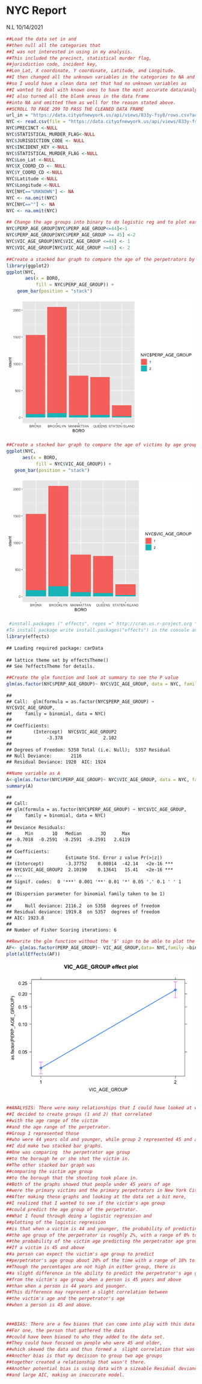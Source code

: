 NYC Report
================
N.L
10/14/2021

``` r
##Load the data set in and 
##then null all the categories that 
##I was not interested in using in my analysis. 
##This included the precinct, statistical murder flag,
##jurisdiction code, incident key, 
##Lon_Lat, X coordinate, Y coordinate, Latitude, and Longitude. 
##I then changed all the unknown variables in the categories to NA and then I omitted them 
##so I would have a clean data set that had no unknown variables as 
##I wanted to deal with known ones to have the most accurate data/analysis. 
##I also turned all the blank areas in the data frame 
##into NA and omitted them as well for the reason stated above. 
##SCROLL TO PAGE 299 TO PASS THE CLEANED DATA FRAME
url_in = "https://data.cityofnewyork.us/api/views/833y-fsy8/rows.csv?accessType=DOWNLOAD"
NYC <- read.csv(file = "https://data.cityofnewyork.us/api/views/833y-fsy8/rows.csv?accessType=DOWNLOAD")
NYC$PRECINCT <-NULL
NYC$STATISTICAL_MURDER_FLAG<-NULL
NYC$JURISDICTION_CODE <- NULL
NYC$INCIDENT_KEY <-NULL
NYC$STATISTICAL_MURDER_FLAG <-NULL
NYC$Lon_Lat <-NULL
NYC$X_COORD_CD <- NULL
NYC$Y_COORD_CD <-NULL
NYC$Latitude <-NULL
NYC$Longitude <-NULL
NYC[NYC=="UNKNOWN"] <- NA
NYC <- na.omit(NYC)
NYC[NYC==""] <- NA
NYC <- na.omit(NYC)
```

``` r
## Change the age groups into binary to do logistic reg and to plot easier 
NYC$PERP_AGE_GROUP[NYC$PERP_AGE_GROUP<=44]<-1
NYC$PERP_AGE_GROUP[NYC$PERP_AGE_GROUP >= 45] <-2
NYC$VIC_AGE_GROUP[NYC$VIC_AGE_GROUP <=44] <- 1
NYC$VIC_AGE_GROUP[NYC$VIC_AGE_GROUP >=45] <- 2
```

``` r
##Create a stacked bar graph to compare the age of the perpetrators by age group to borough
library(ggplot2)
ggplot(NYC, 
       aes(x = BORO, 
           fill = NYC$PERP_AGE_GROUP)) +
    geom_bar(position = "stack")
```

![](NYC_files/figure-gfm/unnamed-chunk-3-1.png)<!-- -->

``` r
##Create a stacked bar graph to compare the age of victims by age group by borough
ggplot(NYC, 
      aes(x = BORO, 
           fill = NYC$VIC_AGE_GROUP)) + 
   geom_bar(position = "stack")
```

![](NYC_files/figure-gfm/unnamed-chunk-3-2.png)<!-- -->

``` r
 #install.packages (" effects", repos =" http://cran.us.r-project.org ") 
#To install package write install.packages("effects") in the console and then library(effects) to activate it. Reknit the file afterward. 
library(effects)
```

    ## Loading required package: carData

    ## lattice theme set by effectsTheme()
    ## See ?effectsTheme for details.

``` r
##Create the glm function and look at summary to see the P value 
glm(as.factor(NYC$PERP_AGE_GROUP)~ NYC$VIC_AGE_GROUP, data = NYC, family = binomial)
```

    ## 
    ## Call:  glm(formula = as.factor(NYC$PERP_AGE_GROUP) ~ NYC$VIC_AGE_GROUP, 
    ##     family = binomial, data = NYC)
    ## 
    ## Coefficients:
    ##        (Intercept)  NYC$VIC_AGE_GROUP2  
    ##             -3.378               2.102  
    ## 
    ## Degrees of Freedom: 5358 Total (i.e. Null);  5357 Residual
    ## Null Deviance:       2116 
    ## Residual Deviance: 1920  AIC: 1924

``` r
##Name variable as A
A<-glm(as.factor(NYC$PERP_AGE_GROUP)~ NYC$VIC_AGE_GROUP, data = NYC, family = binomial)
summary(A)
```

    ## 
    ## Call:
    ## glm(formula = as.factor(NYC$PERP_AGE_GROUP) ~ NYC$VIC_AGE_GROUP, 
    ##     family = binomial, data = NYC)
    ## 
    ## Deviance Residuals: 
    ##     Min       1Q   Median       3Q      Max  
    ## -0.7018  -0.2591  -0.2591  -0.2591   2.6119  
    ## 
    ## Coefficients:
    ##                    Estimate Std. Error z value Pr(>|z|)    
    ## (Intercept)        -3.37752    0.08014  -42.14   <2e-16 ***
    ## NYC$VIC_AGE_GROUP2  2.10190    0.13641   15.41   <2e-16 ***
    ## ---
    ## Signif. codes:  0 '***' 0.001 '**' 0.01 '*' 0.05 '.' 0.1 ' ' 1
    ## 
    ## (Dispersion parameter for binomial family taken to be 1)
    ## 
    ##     Null deviance: 2116.2  on 5358  degrees of freedom
    ## Residual deviance: 1919.8  on 5357  degrees of freedom
    ## AIC: 1923.8
    ## 
    ## Number of Fisher Scoring iterations: 6

``` r
##Rewrite the glm function without the '$' sign to be able to plot the logistic regression with effects and rename it 'AF'
AF<- glm(as.factor(PERP_AGE_GROUP)~ VIC_AGE_GROUP,data= NYC,family =binomial)
plot(allEffects(AF))
```

![](NYC_files/figure-gfm/unnamed-chunk-4-1.png)<!-- -->

``` r
##ANALYSIS: There were many relationships that I could have looked at with this data set. 
##I decided to create groups (1 and 2) that correlated 
##with the age range of the victim 
##and the age range of the perpetrator. 
##Group 1 represented those 
##who were 44 years old and younger, while group 2 represented 45 and above.
##I did make two stacked bar graphs. 
##One was comparing  the perpetrator age group 
##to the borough he or she shot the victim in. 
##The other stacked bar graph was
##comparing the victim age group 
##to the borough that the shooting took place in. 
##Both of the graphs showed that people under 45 years of age
##were the primary victims and the primary perpetrators in New York City. 
##After making these graphs and looking at the data set a bit more, 
##I realized that I wanted to see if the victim's age group
##could predict the age group of the perpetrator. 
##What I found through doing a logistic regression and 
##plotting of the logistic regression 
##is that when a victim is 44 and younger, the probability of predicting 
##the age group of the perpetrator is roughly 2%, with a range of 0% to 4%.  However, in group 2,
##the probability of the victim age predicting the perpetrator age group goes up quite a bit. 
##If a victim is 45 and above 
##a person can expect the victim's age group to predict 
##perpetrator's age group about 20% of the time with a range of 18% to 25%. 
##Though the percentages are not high in either group, there is
##a slight difference in the ability to predict the perpetrator's age group
##from the victim's age group when a person is 45 years and above 
##than when a person is 44 years and younger. 
##This difference may represent a slight correlation between
##the victim's age and the perpetrator's age 
##when a person is 45 and above. 


###BIAS: There are a few biases that can come into play with this data set. 
##For one, the person that gathered the data 
##could have been biased to who they added to the data set. 
##They could have focused on people who were 45 and older,
##which skewed the data and thus formed a  slight correlation that was not ever there. 
##Another bias is that my decision to group two age groups
##together created a relationship that wasn't there. 
##Another potential bias is using data with a sizeable Residual deviance 
##and large AIC, making an inaccurate model. 
```
